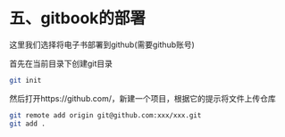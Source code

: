 # 五、gitbook的部署

这里我们选择将电子书部署到github(需要github账号)

首先在当前目录下创建git目录

~~~bash
git init
~~~

然后打开https://github.com/，新建一个项目，根据它的提示将文件上传仓库

~~~bash
git remote add origin git@github.com:xxx/xxx.git
git add .
~~~

